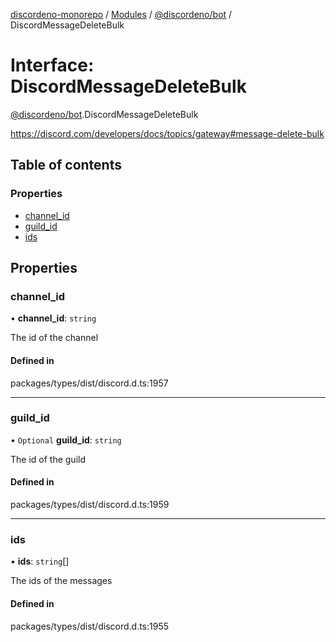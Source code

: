 [discordeno-monorepo](../README.md) / [Modules](../modules.md) / [@discordeno/bot](../modules/discordeno_bot.md) / DiscordMessageDeleteBulk

# Interface: DiscordMessageDeleteBulk

[@discordeno/bot](../modules/discordeno_bot.md).DiscordMessageDeleteBulk

https://discord.com/developers/docs/topics/gateway#message-delete-bulk

## Table of contents

### Properties

- [channel_id](discordeno_bot.DiscordMessageDeleteBulk.md#channel_id)
- [guild_id](discordeno_bot.DiscordMessageDeleteBulk.md#guild_id)
- [ids](discordeno_bot.DiscordMessageDeleteBulk.md#ids)

## Properties

### channel_id

• **channel_id**: `string`

The id of the channel

#### Defined in

packages/types/dist/discord.d.ts:1957

---

### guild_id

• `Optional` **guild_id**: `string`

The id of the guild

#### Defined in

packages/types/dist/discord.d.ts:1959

---

### ids

• **ids**: `string`[]

The ids of the messages

#### Defined in

packages/types/dist/discord.d.ts:1955
